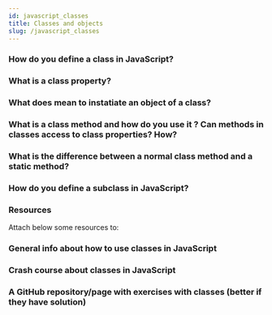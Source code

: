 ```yaml
---
id: javascript_classes
title: Classes and objects
slug: /javascript_classes
---
```


### How do you define a class in JavaScript?

### What is a class property?  

### What does mean to instatiate an object of a class?

### What is a class method and how do you use it ? Can methods in classes access to class properties? How?

### What is the difference between a __normal__ class method and a static method?

### How do you define a subclass in JavaScript?

### Resources
Attach below some resources to:

### General info about how to use classes in JavaScript
### Crash course about classes in JavaScript
### A GitHub repository/page with exercises with classes (better if they have solution)
